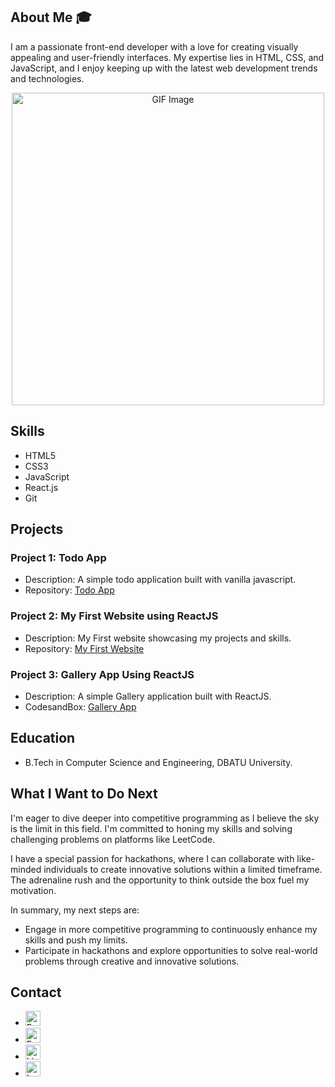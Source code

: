 ## About Me 🎓

I am a passionate front-end developer with a love for creating visually appealing and user-friendly interfaces. My expertise lies in HTML, CSS, and JavaScript, and I enjoy keeping up with the latest web development trends and technologies.

<div align="center">
  <img src="https://i.pinimg.com/originals/81/17/8b/81178b47a8598f0c81c4799f2cdd4057.gif" alt="GIF Image" width="500px">
</div>

## Skills

- HTML5
- CSS3
- JavaScript
- React.js
- Git

## Projects


### Project 1: Todo App
- Description: A simple todo application built with vanilla javascript.
- Repository: [Todo App](https://github.com/ar0097/mytodoapp)

### Project 2: My First Website using ReactJS
- Description: My First website showcasing my projects and skills.
- Repository: [My First Website](https://github.com/ar0097/textUtilsapp)

### Project 3: Gallery App Using ReactJS
- Description: A simple Gallery application built with ReactJS.
- CodesandBox: [Gallery App](https://codesandbox.io/s/geekgallery-iiqsk7)

## Education

- B.Tech in Computer Science and Engineering, DBATU University.

## What I Want to Do Next

I'm eager to dive deeper into competitive programming as I believe the sky is the limit in this field. I'm committed to honing my skills and solving challenging problems on platforms like LeetCode.

I have a special passion for hackathons, where I can collaborate with like-minded individuals to create innovative solutions within a limited timeframe. The adrenaline rush and the opportunity to think outside the box fuel my motivation.

In summary, my next steps are:

- Engage in more competitive programming to continuously enhance my skills and push my limits.
- Participate in hackathons and explore opportunities to solve real-world problems through creative and innovative solutions.


## Contact

- <a href="mailto:arbazshah7454@gmail.com"><img src="https://github.com/TheDudeThatCode/TheDudeThatCode/raw/master/Assets/Gmail.svg" alt="Email Icon" width="24px" style="display: inline;"></a>
- <a href="https://www.freecodecamp.org/arbaz5195"><img src="https://cdn.rawgit.com/Deftwun/e3756a8b518cbb354425/raw/6584db8babd6cbc4ecb35ed36f0d184a506b979e/free-code-camp-logo.svg" alt="FreeCodeCamp Icon" width="24px" style="display: inline;"></a>
- <a href="https://www.linkedin.com/in/arbaz-shah/"><img src="https://github.com/TheDudeThatCode/TheDudeThatCode/raw/master/Assets/Linkedin.svg" alt="LinkedIn Icon" width="24px" style="display: inline;"></a>
- <a href="https://leetcode.com/arbazshah7454/"><img src="https://camo.githubusercontent.com/cfd77c4e980c9d5427685bc40c1da3d602fb77992ebabc9cdd814685f58de10a/68747470733a2f2f63646e2e6a7364656c6976722e6e65742f6e706d2f73696d706c652d69636f6e734076332f69636f6e732f6c656574636f64652e737667" alt="LeetCode Icon" width="24px" style="display: inline;"></a>
